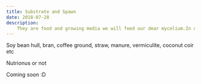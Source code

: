 ```yaml
---
title: Substrate and Spawn
date: 2018-07-28
description:
    They are food and growing media we will feed our dear mycelium.In order for him to grow and expands his hyphae.  
---
```



Soy bean hull, bran, coffee ground, straw, manure, vermiculite, coconut coir etc

Nutrionus or not


Coming soon :D